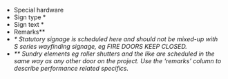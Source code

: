 - <span class="highlight-red">Special hardware</span>
- <span class="highlight-red">Sign type *</span>
- <span class="highlight-red">Sign text *</span>
- <span class="highlight-red">Remarks**</span>
- _<span class="highlight-red">* Statutory signage is scheduled here and should not be mixed-up with S series wayfinding signage, eg FIRE DOORS KEEP CLOSED.</span>_
- _<span class="highlight-red">** Sundry elements eg roller shutters and the like are scheduled in the same way as any other door on the project. Use the ‘remarks’ column to describe performance related specifics.</span>_